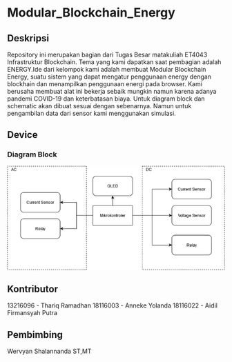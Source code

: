 # Modular_Blockchain_Energy

## Deskripsi

Repository ini merupakan bagian dari Tugas Besar matakuliah ET4043 Infrastruktur Blockchain. Tema yang kami dapatkan saat pembagian adalah ENERGY.Ide dari kelompok kami adalah membuat Modular Blockchain Energy, suatu sistem yang dapat mengatur penggunaan energy dengan blockhain dan menampilkan penggunaan energi pada browser. Kami berusaha membuat alat ini bekerja sebaik mungkin namun karena adanya pandemi COVID-19 dan keterbatasan biaya. Untuk diagram block dan schematic akan dibuat sesuai dengan sebenarnya. Namun untuk pengambilan data dari sensor kami menggunakan simulasi.

## Device

### Diagram Block
![Diagram Block](https://raw.githubusercontent.com/ThariqRamadhan101/Modular_Blockchain_Energy/master/Blockchain.png)

## Kontributor
13216096 - Thariq Ramadhan
18116003 - Anneke Yolanda
18116022 - Aidil Firmansyah Putra

## Pembimbing
Wervyan Shalannanda ST,MT

